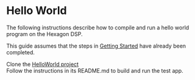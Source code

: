 # Hello World

The following instructions describe how to compile and run a hello world program on the Hexagon DSP.

This guide assumes that the steps in [Getting Started](DspGettingStarted.md) have already been completed.

Clone the [HelloWorld project](https://github.com/ATLFlight/HelloWorld)  
Follow the instructions in its README.md to build and run the test app.


